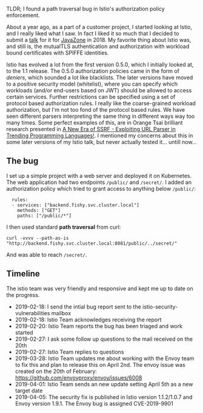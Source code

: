 TLDR; I found a path traversal bug in Istio's authorization policy enforcement.

About a year ago, as a part of a customer project, I started looking at Istio, and I really liked what I saw.
In fact I liked it so much that I decided to submit a <a href="https://vimeo.com/289667003">talk</a> for it for <a href="https://javazone.no">JavaZone</a> in 2018.
My favorite thing about Istio was, and still is, the mutualTLS authentication and authorization with workload bound certificates with SPIFFE identities.

Istio has evolved a lot from the first version 0.5.0, which I initially looked at, to the 1.1 release. The 0.5.0 authorization policies came in the form of *deniers*, which sounded a lot like blacklists. The later versions have moved to a positive security model (whitelist), where you can specify which workloads (and/or end-users based on JWT) should be allowed to access certain services. Further restrictions can be specified using a set of protocol based authorization rules. I really like the coarse-grained workload authorization, but I'm not too fond of the protocol based rules. We have seen different parsers interpreting the same thing in different ways way too many times. Some perfect examples of this, are in Orange Tsai brilliant research presented in <a href="Orange Tsai">A New Era of SSRF - Exploiting URL Parser in Trending Programming Languages!</a>. I mentioned my concerns about this in some later versions of my Istio talk, but never actually tested it... untill now...

## The bug

I set up a simple project with a web server and deployed it on Kubernetes. The web application had two endpoints `/public/` and `/secret/`. I added an authorization policy which tried to grant access to anything below `/public/`:

```
  rules:
  - services: ["backend.fishy.svc.cluster.local"]
    methods: ["GET"]
    paths: ["/public/*"]
```

I then used standard **path traversal** from curl:

```
curl -vvvv --path-as-is  "http://backend.fishy.svc.cluster.local:8081/public/../secret/"
```
And was able to reach `/secret/`.

## Timeline

The istio team was very friendly and responsive and kept me up to date on the progress.

* 2019-02-18: I send the intial bug report sent to the istio-security-vulnerabilities mailbox
* 2019-02-18: Istio Team acknowledges receiving the report
* 2019-02-20: Istio Team reports the bug has been triaged and work started
* 2019-02-27: I ask some follow up questions to the mail received on the 20th
* 2019-02-27: Istio Team replies to questions
* 2019-03-28: Istio Team updates me about working with the Envoy team to fix this and plan to release this on April 2nd. The envoy issue was created on the 20th of February: https://github.com/envoyproxy/envoy/issues/6008
* 2019-04-01: Istio Team sends an new update setting April 5th as a new target date
* 2019-04-05: The security fix is published in Istio version 1.1.2/1.0.7 and Envoy version 1.9.1. The Envoy bug is assigned CVE-2019-9901

